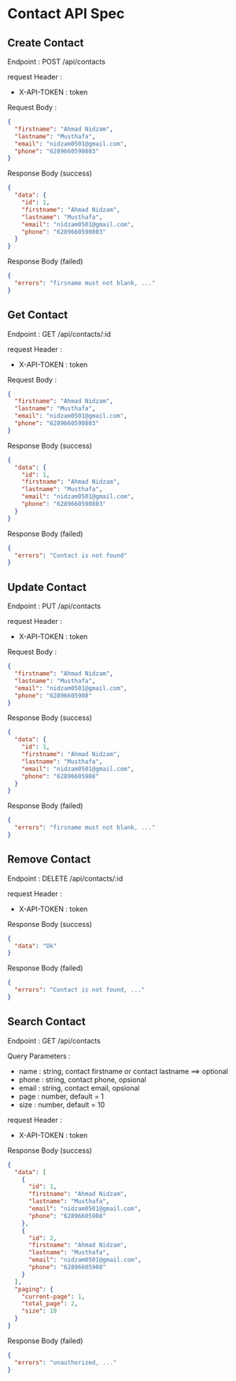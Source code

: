 # Contact API Spec

## Create Contact

Endpoint : POST /api/contacts

request Header :

- X-API-TOKEN : token

Request Body :

```json
{
  "firstname": "Ahmad Nidzam",
  "lastname": "Musthafa",
  "email": "nidzam0501@gmail.com",
  "phone": "6289660590803"
}
```

Response Body (success)

```json
{
  "data": {
    "id": 1,
    "firstname": "Ahmad Nidzam",
    "lastname": "Musthafa",
    "email": "nidzam0501@gmail.com",
    "phone": "6289660590803"
  }
}
```

Response Body (failed)

```json
{
  "errors": "firsname must not blank, ..."
}
```

## Get Contact

Endpoint : GET /api/contacts/:id

request Header :

- X-API-TOKEN : token

Request Body :

```json
{
  "firstname": "Ahmad Nidzam",
  "lastname": "Musthafa",
  "email": "nidzam0501@gmail.com",
  "phone": "6289660590803"
}
```

Response Body (success)

```json
{
  "data": {
    "id": 1,
    "firstname": "Ahmad Nidzam",
    "lastname": "Musthafa",
    "email": "nidzam0501@gmail.com",
    "phone": "6289660590803"
  }
}
```

Response Body (failed)

```json
{
  "errors": "Contact is not found"
}
```

## Update Contact

Endpoint : PUT /api/contacts

request Header :

- X-API-TOKEN : token

Request Body :

```json
{
  "firstname": "Ahmad Nidzam",
  "lastname": "Musthafa",
  "email": "nidzam0501@gmail.com",
  "phone": "62896605908"
}
```

Response Body (success)

```json
{
  "data": {
    "id": 1,
    "firstname": "Ahmad Nidzam",
    "lastname": "Musthafa",
    "email": "nidzam0501@gmail.com",
    "phone": "62896605908"
  }
}
```

Response Body (failed)

```json
{
  "errors": "firsname must not blank, ..."
}
```

## Remove Contact

Endpoint : DELETE /api/contacts/:id

request Header :

- X-API-TOKEN : token

Response Body (success)

```json
{
  "data": "Ok"
}
```

Response Body (failed)

```json
{
  "errors": "Contact is not found, ..."
}
```

## Search Contact

Endpoint : GET /api/contacts

Query Parameters :

- name : string, contact firstname or contact lastname ==> optional
- phone : string, contact phone, opsional
- email : string, contact email, opsional
- page : number, default = 1
- size : number, default = 10

request Header :

- X-API-TOKEN : token

Response Body (success)

```json
{
  "data": [
    {
      "id": 1,
      "firstname": "Ahmad Nidzam",
      "lastname": "Musthafa",
      "email": "nidzam0501@gmail.com",
      "phone": "62896605908"
    },
    {
      "id": 2,
      "firstname": "Ahmad Nidzam",
      "lastname": "Musthafa",
      "email": "nidzam0501@gmail.com",
      "phone": "62896605908"
    }
  ],
  "paging": {
    "current-page": 1,
    "total_page": 2,
    "size": 10
  }
}
```

Response Body (failed)

```json
{
  "errors": "unauthorized, ..."
}
```

